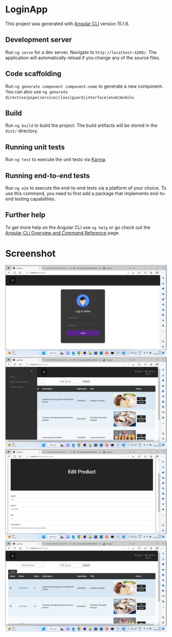 # LoginApp

This project was generated with [Angular CLI](https://github.com/angular/angular-cli) version 15.1.6.

## Development server

Run `ng serve` for a dev server. Navigate to `http://localhost:4200/`. The application will automatically reload if you change any of the source files.

## Code scaffolding

Run `ng generate component component-name` to generate a new component. You can also use `ng generate directive|pipe|service|class|guard|interface|enum|module`.

## Build

Run `ng build` to build the project. The build artifacts will be stored in the `dist/` directory.

## Running unit tests

Run `ng test` to execute the unit tests via [Karma](https://karma-runner.github.io).

## Running end-to-end tests

Run `ng e2e` to execute the end-to-end tests via a platform of your choice. To use this command, you need to first add a package that implements end-to-end testing capabilities.

## Further help

To get more help on the Angular CLI use `ng help` or go check out the [Angular CLI Overview and Command Reference](https://angular.io/cli) page.

# Screenshot

 <img src="https://raw.githubusercontent.com/dheerajsingh544/ProductsProject/master/Screenshot%20(18).png" width="700">
 
 <img src="https://raw.githubusercontent.com/dheerajsingh544/ProductsProject/master/Screenshot%20(19).png" width="700">
  
 <img src="https://raw.githubusercontent.com/dheerajsingh544/ProductsProject/master/Screenshot%20(22).png" width="700">
   
 <img src="https://raw.githubusercontent.com/dheerajsingh544/ProductsProject/master/Screenshot%20(20).png" width="700">

